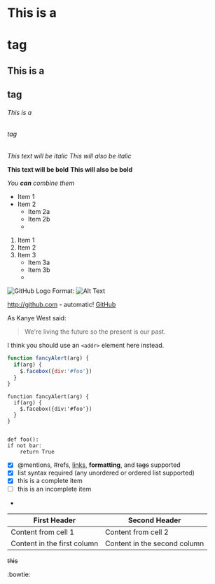 # This is a <h1> tag
## This is a <h2> tag
###### This is a <h6> tag


*This text will be italic*
_This will also be italic_

**This text will be bold**
__This will also be bold__

_You **can** combine them_


* Item 1
* Item 2
  * Item 2a
  * Item 2b
  * 
  
1. Item 1
2. Item 2
3. Item 3
   * Item 3a
   * Item 3b
   * 
   


![GitHub Logo](/images/logo.png)
Format: ![Alt Text](url)


http://github.com - automatic!
[GitHub](http://github.com)


As Kanye West said:

> We're living the future so
> the present is our past.


I think you should use an
`<addr>` element here instead.


```javascript
function fancyAlert(arg) {
  if(arg) {
    $.facebox({div:'#foo'})
  }
}
```


    function fancyAlert(arg) {
      if(arg) {
        $.facebox({div:'#foo'})
      }
    }
    
    
    def foo():
    if not bar:
        return True
        
        
- [x] @mentions, #refs, [links](), **formatting**, and <del>tags</del> supported
- [x] list syntax required (any unordered or ordered list supported)
- [x] this is a complete item
- [ ] this is an incomplete item
- 

First Header | Second Header
------------ | -------------
Content from cell 1 | Content from cell 2
Content in the first column | Content in the second column


~~this~~

:bowtie:
